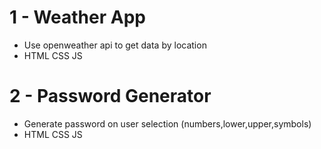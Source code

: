 # 1 - Weather App

- Use openweather api to get data by location
- HTML CSS JS

# 2 - Password Generator

- Generate password on user selection (numbers,lower,upper,symbols)
- HTML CSS JS
